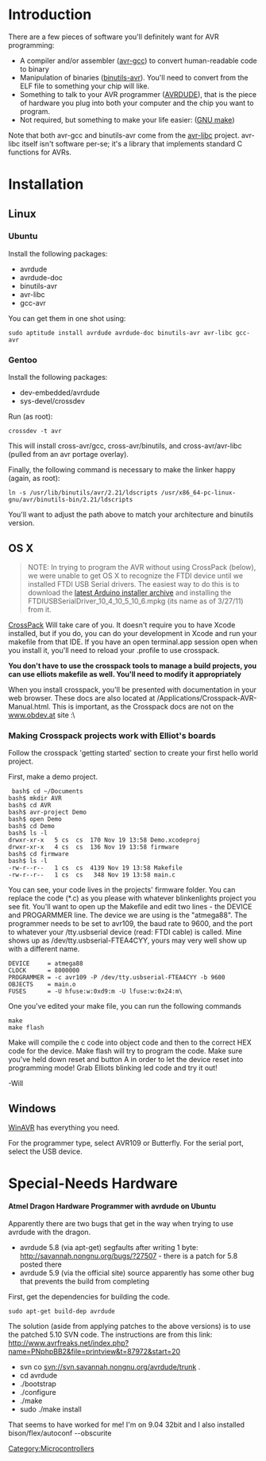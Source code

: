 # Introduction

There are a few pieces of software you'll definitely want for AVR
programming:

-   A compiler and/or assembler
    ([avr-gcc](http://www.nongnu.org/avr-libc/)) to convert
    human-readable code to binary
-   Manipulation of binaries
    ([binutils-avr](http://www.nongnu.org/avr-libc/)). You'll need to
    convert from the ELF file to something your chip will like.
-   Something to talk to your AVR programmer
    ([AVRDUDE](http://www.bsdhome.com/avrdude/)), that is the piece of
    hardware you plug into both your computer and the chip you want to
    program.
-   Not required, but something to make your life easier: ([GNU
    make](http://www.gnu.org/software/make/))

Note that both avr-gcc and binutils-avr come from the
[avr-libc](http://www.nongnu.org/avr-libc/) project. avr-libc itself
isn't software per-se; it's a library that implements standard C
functions for AVRs.

# Installation

## Linux

### Ubuntu

Install the following packages:

-   avrdude
-   avrdude-doc
-   binutils-avr
-   avr-libc
-   gcc-avr

You can get them in one shot using:

`sudo aptitude install avrdude avrdude-doc binutils-avr avr-libc gcc-avr`

### Gentoo

Install the following packages:

-   dev-embedded/avrdude
-   sys-devel/crossdev

Run (as root):

`crossdev -t avr`

This will install cross-avr/gcc, cross-avr/binutils, and
cross-avr/avr-libc (pulled from an avr portage overlay).

Finally, the following command is necessary to make the linker happy
(again, as root):

`ln -s /usr/lib/binutils/avr/2.21/ldscripts /usr/x86_64-pc-linux-gnu/avr/binutils-bin/2.21/ldscripts`

You'll want to adjust the path above to match your architecture and
binutils version.

## OS X

> NOTE: In trying to program the AVR without using CrossPack (below), we
> were unable to get OS X to recognize the FTDI device until we
> installed FTDI USB Serial drivers. The easiest way to do this is to
> download the [latest Arduino installer
> archive](http://arduino.cc/en/Main/Software) and installing the
> FTDIUSBSerialDriver_10_4_10_5_10_6.mpkg (its name as of 3/27/11) from
> it.

[CrossPack](http://www.obdev.at/products/crosspack/index.html) Will take
care of you. It doesn't require you to have Xcode installed, but if you
do, you can do your development in Xcode and run your makefile from that
IDE. If you have an open terminal.app session open when you install it,
you'll need to reload your .profile to use crosspack.

**You don't have to use the crosspack tools to manage a build projects,
you can use elliots makefile as well. You'll need to modify it
appropriately**

When you install crosspack, you'll be presented with documentation in
your web browser. These docs are also located at
/Applications/Crosspack-AVR-Manual.html. This is important, as the
Crosspack docs are not on the www.obdev.at site :\\

### Making Crosspack projects work with Elliot's boards

Follow the crosspack 'getting started' section to create your first
hello world project.

First, make a demo project.

     bash$ cd ~/Documents
    bash$ mkdir AVR
    bash$ cd AVR
    bash$ avr-project Demo
    bash$ open Demo 
    bash$ cd Demo
    bash$ ls -l
    drwxr-xr-x   5 cs  cs  170 Nov 19 13:58 Demo.xcodeproj
    drwxr-xr-x   4 cs  cs  136 Nov 19 13:58 firmware
    bash$ cd firmware
    bash$ ls -l
    -rw-r--r--   1 cs  cs  4139 Nov 19 13:58 Makefile
    -rw-r--r--   1 cs  cs   348 Nov 19 13:58 main.c

You can see, your code lives in the projects' firmware folder. You can
replace the code (\*.c) as you please with whatever blinkenlights
project you see fit. You'll want to open up the Makefile and edit two
lines - the DEVICE and PROGARMMER line. The device we are using is the
"atmega88". The programmer needs to be set to avr109, the baud rate to
9600, and the port to whatever your /tty.usbserial device (read: FTDI
cable) is called. Mine shows up as /dev/tty.usbserial-FTEA4CYY, yours
may very well show up with a different name.

    DEVICE     = atmega88
    CLOCK      = 8000000
    PROGRAMMER = -c avr109 -P /dev/tty.usbserial-FTEA4CYY -b 9600
    OBJECTS    = main.o
    FUSES      = -U hfuse:w:0xd9:m -U lfuse:w:0x24:m\

One you've edited your make file, you can run the following commands

    make
    make flash

Make will compile the c code into object code and then to the correct
HEX code for the device. Make flash will try to program the code. Make
sure you've held down reset and button A in order to let the device
reset into programming mode! Grab Elliots blinking led code and try it
out!

-Will

## Windows

[WinAVR](http://winavr.sourceforge.net/) has everything you need.

For the programmer type, select AVR109 or Butterfly. For the serial
port, select the USB device.

# Special-Needs Hardware

#### Atmel Dragon Hardware Programmer with avrdude on Ubuntu

Apparently there are two bugs that get in the way when trying to use
avrdude with the dragon.

-   avrdude 5.8 (via apt-get) segfaults after writing 1 byte:
    <http://savannah.nongnu.org/bugs/?27507> - there is a patch for 5.8
    posted there
-   avrdude 5.9 (via the official site) source apparently has some other
    bug that prevents the build from completing

First, get the dependencies for building the code.

`sudo apt-get build-dep avrdude`

The solution (aside from applying patches to the above versions) is to
use the patched 5.10 SVN code. The instructions are from this link:
<http://www.avrfreaks.net/index.php?name=PNphpBB2&file=printview&t=87972&start=20>

-   svn co <svn://svn.savannah.nongnu.org/avrdude/trunk> .
-   cd avrdude
-   ./bootstrap
-   ./configure
-   ./make
-   sudo ./make install

That seems to have worked for me! I'm on 9.04 32bit and I also installed
bison/flex/autoconf --obscurite

[Category:Microcontrollers](Category:Microcontrollers)
